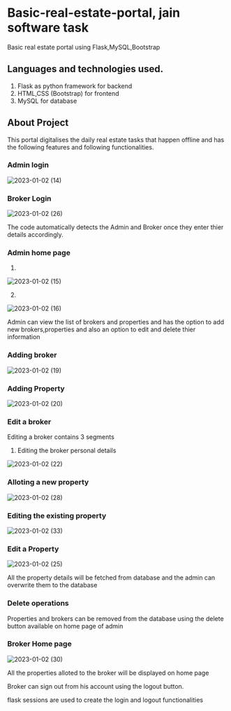 # Basic-real-estate-portal, jain software task
Basic real estate portal using Flask,MySQL,Bootstrap

## Languages and technologies used.
1. Flask as python framework for backend
2. HTML,CSS (Bootstrap) for frontend 
3. MySQL for database

## About Project
This portal digitalises the daily real estate tasks that happen offline and has the following features and following functionalities.

### Admin login

![2023-01-02 (14)](https://user-images.githubusercontent.com/109972801/210259256-eaccc777-283f-43b0-b54a-0945cea66d4b.png)

### Broker Login

![2023-01-02 (26)](https://user-images.githubusercontent.com/109972801/210259413-539c2586-c60a-4cb9-a29e-b21da49b4711.png)

The code automatically detects the Admin and Broker once they enter thier details accordingly.

### Admin home page

1.

![2023-01-02 (15)](https://user-images.githubusercontent.com/109972801/210259644-052d4967-ee6d-421c-9646-7d6b583c03d0.png)

2.

![2023-01-02 (16)](https://user-images.githubusercontent.com/109972801/210259655-3928017d-bcdd-4dd9-94c4-dca7f2d37bc6.png)

Admin can view the list of brokers and properties and has the option to add new brokers,properties and also an option to edit and delete thier information

### Adding broker

![2023-01-02 (19)](https://user-images.githubusercontent.com/109972801/210259959-0c49234d-0617-445d-ab1b-27f97075e37d.png)

### Adding Property

![2023-01-02 (20)](https://user-images.githubusercontent.com/109972801/210260064-21ca1945-1aaa-4602-b603-f208b0846a4f.png)

### Edit a broker

Editing a broker contains 3 segments 

1. Editing the broker personal details

![2023-01-02 (22)](https://user-images.githubusercontent.com/109972801/210260341-aa4c7de6-4bcd-448b-b6cb-ea5e600dc223.png)

### Alloting a new property

![2023-01-02 (28)](https://user-images.githubusercontent.com/109972801/210260500-10764610-5572-4040-95b1-a966f5ff8aa2.png)

### Editing the existing property

![2023-01-02 (33)](https://user-images.githubusercontent.com/109972801/210260819-a7a0ba43-f9be-4e60-a188-dfbf49036b5e.png)

### Edit a Property 

![2023-01-02 (25)](https://user-images.githubusercontent.com/109972801/210260947-e6764269-0853-4210-8a7c-dc49cf7a17b3.png)

All the property details will be fetched from database and the admin can overwrite them to the database

### Delete operations 

Properties and brokers can be removed from the database using the delete button available on home page of admin

### Broker Home page 

![2023-01-02 (30)](https://user-images.githubusercontent.com/109972801/210261367-777a6c1d-3526-473d-a592-ac3129233fe6.png)

All the properties alloted to the broker will be displayed on home page

Broker can sign out from his account using the logout button.

flask sessions are used to create the login and logout functionalities



